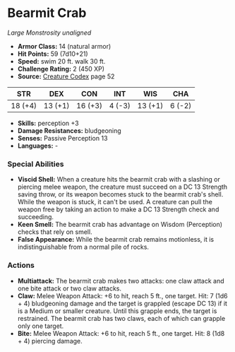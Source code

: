 # Bearmit Crab

*Large* *Monstrosity* *unaligned*

- **Armor Class:** 14 (natural armor)
- **Hit Points:** 59 (7d10+21)
- **Speed:** swim 20 ft. walk 30 ft.
- **Challenge Rating:** 2 (450 XP)
- **Source:** [Creature Codex](https://koboldpress.com/kpstore/product/creature-codex-for-5th-edition-dnd) page 52

| STR | DEX | CON | INT | WIS | CHA |
| --- | --- | --- | --- | --- | --- |
| 18 (+4) | 13 (+1) | 16 (+3) | 4 (-3) | 13 (+1) | 6 (-2) |

- **Skills:** perception +3
- **Damage Resistances:** bludgeoning
- **Senses:** Passive Perception 13
- **Languages:** -
### Special Abilities
- **Viscid Shell:** When a creature hits the bearmit crab with a slashing or piercing melee weapon, the creature must succeed on a DC 13 Strength saving throw, or its weapon becomes stuck to the bearmit crab's shell. While the weapon is stuck, it can't be used. A creature can pull the weapon free by taking an action to make a DC 13 Strength check and succeeding.
- **Keen Smell:** The bearmit crab has advantage on Wisdom (Perception) checks that rely on smell.
- **False Appearance:** While the bearmit crab remains motionless, it is indistinguishable from a normal pile of rocks.
### Actions
- **Multiattack:** The bearmit crab makes two attacks: one claw attack and one bite attack or two claw attacks.
- **Claw:** Melee Weapon Attack: +6 to hit, reach 5 ft., one target. Hit: 7 (1d6 + 4) bludgeoning damage and the target is grappled (escape DC 13) if it is a Medium or smaller creature. Until this grapple ends, the target is restrained. The bearmit crab has two claws, each of which can grapple only one target.
- **Bite:** Melee Weapon Attack: +6 to hit, reach 5 ft., one target. Hit: 8 (1d8 + 4) piercing damage.


